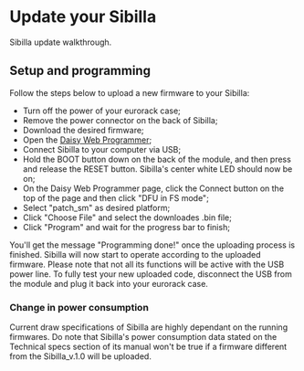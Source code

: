 
# Update your Sibilla

Sibilla update walkthrough.

## Setup and programming

Follow the steps below to upload a new firmware to your Sibilla: </br>
- Turn off the power of your eurorack case;
- Remove the power connector on the back of Sibilla;
- Download the desired firmware;
- Open the [Daisy Web Programmer](https://electro-smith.github.io/Programmer/);
- Connect Sibilla to your computer via USB;
- Hold the BOOT button down on the back of the module, and then press and release the RESET button. Sibilla's center white LED should now be on;
- On the Daisy Web Programmer page, click the Connect button on the top of the page and then click "DFU in FS mode";
- Select "patch_sm" as desired platform;
- Click "Choose File" and select the downloades .bin file;
- Click "Program" and wait for the progress bar to finish;

You'll get the message "Programming done!" once the uploading process is finished. Sibilla will now start to operate according to the uploaded firmware. Please note that not all its functions will be active with the USB power line.
To fully test your new uploaded code, disconnect the USB from the module and plug it back into your eurorack case.

### Change in power consumption

Current draw specifications of Sibilla are highly dependant on the running firmwares. 
Do note that Sibilla's power consumption data stated on the Technical specs section of its manual won't be true if a firmware different from the Sibilla_v.1.0 will be uploaded.
